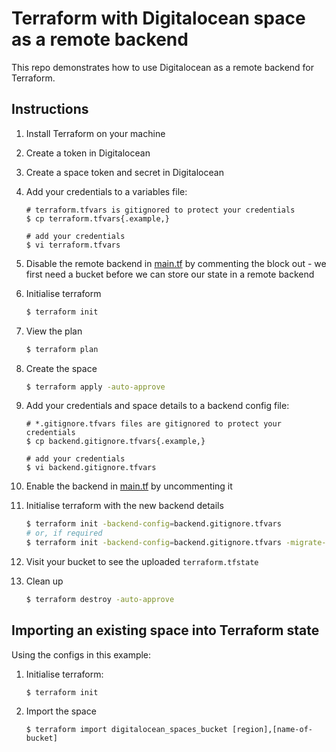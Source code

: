 # Terraform with Digitalocean space as a remote backend

This repo demonstrates how to use Digitalocean as a remote backend for Terraform.

## Instructions

1. Install Terraform on your machine
1. Create a token in Digitalocean
1. Create a space token and secret in Digitalocean
1. Add your credentials to a variables file:
    ```shell
    # terraform.tfvars is gitignored to protect your credentials
    $ cp terraform.tfvars{.example,}

    # add your credentials
    $ vi terraform.tfvars
    ```
1. Disable the remote backend in [main.tf](./main.tf) by commenting the block
   out - we first need a bucket before we can store our state in a remote backend
1. Initialise terraform
    ```bash
    $ terraform init
    ```
1. View the plan
    ```bash
    $ terraform plan
    ```
1. Create the space
    ```bash
    $ terraform apply -auto-approve
    ```
1. Add your credentials and space details to a backend config file:
    ```shell
    # *.gitignore.tfvars files are gitignored to protect your credentials
    $ cp backend.gitignore.tfvars{.example,}

    # add your credentials
    $ vi backend.gitignore.tfvars
    ```
1. Enable the backend in [main.tf](./main.tf) by uncommenting it
1. Initialise terraform with the new backend details
    ```bash
    $ terraform init -backend-config=backend.gitignore.tfvars
    # or, if required
    $ terraform init -backend-config=backend.gitignore.tfvars -migrate-state
    ```
1. Visit your bucket to see the uploaded `terraform.tfstate`
1. Clean up

    ```bash
    $ terraform destroy -auto-approve
    ```

## Importing an existing space into Terraform state

Using the configs in this example:

1. Initialise terraform:

    ```shell
    $ terraform init
    ```
1. Import the space
    ```shell
    $ terraform import digitalocean_spaces_bucket [region],[name-of-bucket]
    ```
